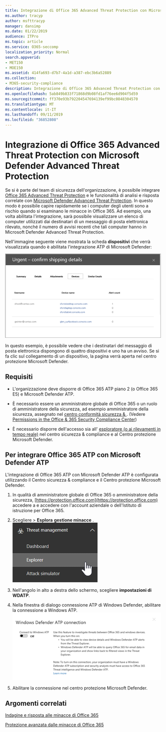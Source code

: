 ```yaml
---
title: Integrazione di Office 365 Advanced Threat Protection con Microsoft Defender Advanced Threat Protection
ms.author: tracyp
author: msfttracyp
manager: dansimp
ms.date: 01/22/2019
audience: ITPro
ms.topic: article
ms.service: O365-seccomp
localization_priority: Normal
search.appverid:
- MET150
- MOE150
ms.assetid: 414fa693-d7b7-4a1d-a387-ebc3b6a52889
ms.collection:
- M365-security-compliance
description: Integrazione di Office 365 Advanced Threat Protection con Microsoft Defender Advanced Threat Protection per visualizzare informazioni più dettagliate sulla gestione delle minacce.
ms.openlocfilehash: 5ab849b833f71868d9b08fd1af76ee6d904f5d59
ms.sourcegitcommit: ff370e93b792204547694139ef99bc0848304570
ms.translationtype: MT
ms.contentlocale: it-IT
ms.lasthandoff: 09/11/2019
ms.locfileid: "36852808"
---
```

# <a name="integrate-office-365-advanced-threat-protection-with-microsoft-defender-advanced-threat-protection"></a>Integrazione di Office 365 Advanced Threat Protection con Microsoft Defender Advanced Threat Protection

Se si è parte del team di sicurezza dell'organizzazione, è possibile integrare [Office 365 Advanced Threat Protection](office-365-atp.md) e le funzionalità di analisi e risposta correlate con [Microsoft Defender Advanced Threat Protection](https://docs.microsoft.com/windows/security/threat-protection/microsoft-defender-atp/microsoft-defender-advanced-threat-protection). In questo modo è possibile capire rapidamente se i computer degli utenti sono a rischio quando si esaminano le minacce in Office 365. Ad esempio, una volta abilitata l'integrazione, sarà possibile visualizzare un elenco di computer utilizzati dai destinatari di un messaggio di posta elettronica rilevato, nonché il numero di avvisi recenti che tali computer hanno in Microsoft Defender Advanced Threat Protection.
  
Nell'immagine seguente viene mostrata la scheda **dispositivi** che verrà visualizzata quando è abilitata l'integrazione ATP di Microsoft Defender:
  
![Quando Microsoft Defender ATP è abilitato, è possibile visualizzare un elenco di computer con avvisi.](media/fec928ea-8f0c-44d7-80b9-a2e0a8cd4e89.PNG)
  
In questo esempio, è possibile vedere che i destinatari del messaggio di posta elettronica dispongono di quattro dispositivi e uno ha un avviso. Se si fa clic sul collegamento di un dispositivo, la pagina verrà aperta nel centro protezione Microsoft Defender.
  
## <a name="requirements"></a>Requisiti

- L'organizzazione deve disporre di Office 365 ATP piano 2 (o Office 365 E5) e Microsoft Defender ATP.
    
- È necessario essere un amministratore globale di Office 365 o un ruolo di amministratore della sicurezza, ad esempio amministratore della sicurezza, assegnato nel [centro conformità sicurezza &amp; ](https://protection.office.com). (Vedere [Permissions in the Office &amp; 365 Security Compliance Center](permissions-in-the-security-and-compliance-center.md))
    
- È necessario disporre dell'accesso sia all' [esploratore (o ai rilevamenti in tempo reale)](threat-explorer.md) nel centro sicurezza & compliance e al Centro protezione Microsoft Defender.
    
## <a name="to-integrate-office-365-atp-with-microsoft-defender-atp"></a>Per integrare Office 365 ATP con Microsoft Defender ATP

L'integrazione di Office 365 ATP con Microsoft Defender ATP è configurata utilizzando il Centro sicurezza & compliance e il Centro protezione Microsoft Defender.
  
1. In qualità di amministratore globale di Office 365 o amministratore della sicurezza, [https://protection.office.com](https://protection.office.com) accedere a e accedere con l'account aziendale o dell'Istituto di istruzione per Office 365.
    
2. Scegliere \> **Esplora** **gestione minacce** .<br>![Explorer nel menu Gestione minacce](media/ThreatMgmt-Explorer-nav.png)<br>
    
3. Nell'angolo in alto a destra dello schermo, scegliere **impostazioni di WDATP**.
    
4. Nella finestra di dialogo connessione ATP di Windows Defender, abilitare la connessione a Windows ATP.<br>![Connessione ATP Microsoft Defender](media/Explorer-WDATPConnection-dialog.png)<br>
    
5. Abilitare la connessione nel centro protezione Microsoft Defender.

  
## <a name="related-topics"></a>Argomenti correlati

[Indagine e risposta alle minacce di Office 365](office-365-ti.md)
  
[Protezione avanzata dalle minacce di Office 365](office-365-atp.md)
  

